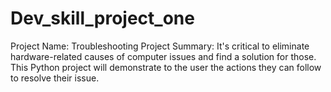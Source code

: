 # Dev_skill_project_one
Project Name: Troubleshooting Project Summary: It's critical to eliminate hardware-related causes of computer issues and find a solution for those. This Python project will demonstrate to the user the actions they can follow to resolve their issue.
